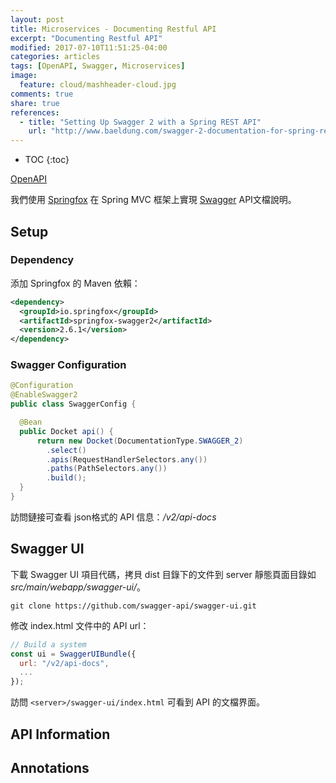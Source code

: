 ```yaml
---
layout: post
title: Microservices - Documenting Restful API
excerpt: "Documenting Restful API"
modified: 2017-07-10T11:51:25-04:00
categories: articles
tags: [OpenAPI, Swagger, Microservices]
image:
  feature: cloud/mashheader-cloud.jpg
comments: true
share: true
references:
  - title: "Setting Up Swagger 2 with a Spring REST API"
    url: "http://www.baeldung.com/swagger-2-documentation-for-spring-rest-api"
---
```


* TOC
{:toc}


[OpenAPI][OpenAPI]



我們使用 [Springfox][Springfox] 在 Spring MVC 框架上實現 [Swagger][Swagger] API文檔說明。

## Setup

### Dependency

添加 Springfox 的 Maven 依賴：

```xml
<dependency>
  <groupId>io.springfox</groupId>
  <artifactId>springfox-swagger2</artifactId>
  <version>2.6.1</version>
</dependency>
```

### Swagger Configuration

```java
@Configuration
@EnableSwagger2
public class SwaggerConfig {

  @Bean
  public Docket api() {
      return new Docket(DocumentationType.SWAGGER_2)  
        .select()                                  
        .apis(RequestHandlerSelectors.any())
        .paths(PathSelectors.any())                          
        .build();
  }
}
```

訪問鏈接可查看 json格式的 API 信息：*/v2/api-docs*

## Swagger UI

下載 Swagger UI 項目代碼，拷貝 dist 目錄下的文件到 server 靜態頁面目錄如 *src/main/webapp/swagger-ui/*。

`git clone https://github.com/swagger-api/swagger-ui.git`

修改 index.html 文件中的 API url：

```javascript
// Build a system
const ui = SwaggerUIBundle({
  url: "/v2/api-docs",
  ...
});
```

訪問 `<server>/swagger-ui/index.html` 可看到 API 的文檔界面。

## API Information

## Annotations




[Swagger]:https://swagger.io/
[OpenAPI]:https://www.openapis.org/
[Springfox]:https://github.com/springfox/springfox
[OpenAPI-Specification]:https://github.com/OAI/OpenAPI-Specification
